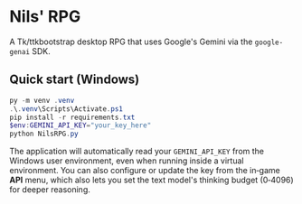 # Nils' RPG

A Tk/ttkbootstrap desktop RPG that uses Google's Gemini via the `google-genai` SDK.

## Quick start (Windows)

```powershell
py -m venv .venv
.\.venv\Scripts\Activate.ps1
pip install -r requirements.txt
$env:GEMINI_API_KEY="your_key_here"
python NilsRPG.py
```

The application will automatically read your `GEMINI_API_KEY` from the Windows
user environment, even when running inside a virtual environment. You can also
configure or update the key from the in‑game **API** menu, which also lets you
set the text model's thinking budget (0‑4096) for deeper reasoning.
